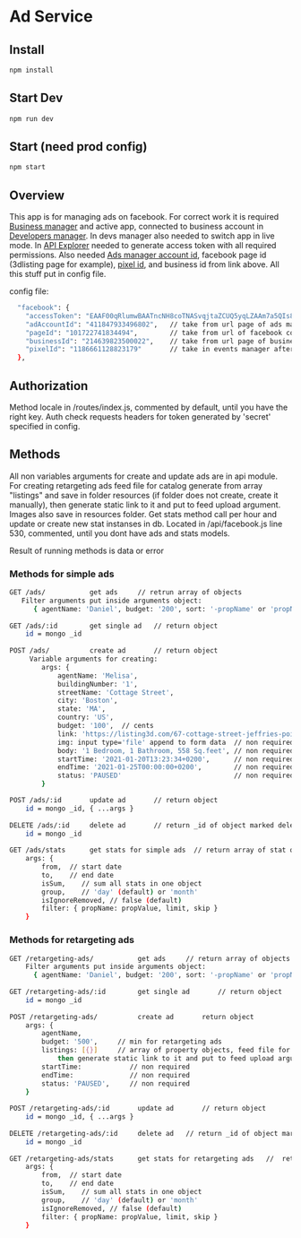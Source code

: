 # Ad Service

## Install

```bash
npm install
```

## Start Dev

```bash
npm run dev
```

## Start (need prod config)

```bash
npm start
```

## Overview

This app is for managing ads on facebook.
For correct work it is required [Business manager](https://business.facebook.com/) and active app, connected to business account in [Developers manager](https://developers.facebook.com/). In devs manager also needed to switch app in live mode.
In [API Explorer](https://developers.facebook.com/tools/explorer/) needed to generate access token with all required permissions.
Also needed [Ads manager account id](https://business.facebook.com/adsmanager), facebook page id (3dlisting page for example), [pixel id](https://business.facebook.com/events_manager2/list/pixel), and business id from link above. All this stuff put in config file.

config file:
```bash
  "facebook": {
    "accessToken": "EAAF00qRlumwBAATncNH8coTNASvqjtaZCUQ5yqLZAAm7a5QIs8IUd4VkAPgdgBsb84zpMeSoNIeg00d0SqKt8laZC1acJERlfhHjQyqF8wDjTmD17R7oZBqn0q2UhF9ssYaVgQSeKZAZBYt58f7AeoonqevEtzhZAPZCGJP9ZB23URgZDZD",  //  take from Api Explorer
    "adAccountId": "411847933496802",   // take from url page of ads manager, or in accounts switcher
    "pageId": "101722741834494",        // take from url of facebook compane page
    "businessId": "214639823500022",    // take from url page of business manager 
    "pixelId": "1186661128823179"       // take in events manager after creating a pixel
  },
```

## Authorization
Method locale in /routes/index.js, commented by default, until you have the right key.
Auth check requests headers for token generated by 'secret' specified in config.

## Methods
All non variables arguments for create and update ads are in api module.
For creating retargeting ads feed file for catalog generate from array "listings" and save in folder resources (if folder does not create, create it manually), then generate static link to it and put to feed upload argument.
Images also save in resources folder.
Get stats method call per hour and update or create new stat instanses in db. Located in /api/facebook.js line 530, commented, until you dont have ads and stats models.

Result of running methods is data or error

### Methods for simple ads
```bash
GET /ads/           get ads     // retrun array of objects
   Filter arguments put inside arguments object: 
      { agentName: 'Daniel', budget: '200', sort: '-propName' or 'propName', limit: 10, skip: 10 } 
      
GET /ads/:id        get single ad   // return object
    id = mongo _id
    
POST /ads/          create ad       // return object
     Variable arguments for creating:
        args: {
            agentName: 'Melisa',
            buildingNumber: '1',
            streetName: 'Cottage Street',
            city: 'Boston',
            state: 'MA',
            country: 'US',
            budget: '100',  // cents
            link: 'https://listing3d.com/67-cottage-street-jeffries-point-boston-ma/sYQAAB_YAAAL8',
            img: input type='file' append to form data  // non required
            body: '1 Bedroom, 1 Bathroom, 558 Sq.feet', // non required  // some description
            startTime: '2021-01-20T13:23:34+0200',      // non required
            endTime: '2021-01-25T00:00:00+0200',        // non required
            status: 'PAUSED'                            // non required
        }

POST /ads/:id       update ad       // return object
    id = mongo _id, { ...args }
    
DELETE /ads/:id     delete ad       // return _id of object marked deleted
    id = mongo _id
    
GET /ads/stats      get stats for simple ads  // return array of stat objects for simple ads
    args: {
        from,  // start date
        to,    // end date
        isSum,    // sum all stats in one object
        group,    // 'day' (default) or 'month'
        isIgnoreRemoved, // false (default)
        filter: { propName: propValue, limit, skip }
    }
```

### Methods for retargeting ads
```bash
GET /retargeting-ads/           get ads     // return array of objects
    Filter arguments put inside arguments object: 
      { agentName: 'Daniel', budget: '200', sort: '-propName' or 'propName', limit: 10, skip: 10 }
      
GET /retargeting-ads/:id        get single ad       // return object
    id = mongo _id
    
POST /retargeting-ads/          create ad       return object
    args: {
        agentName,
        budget: '500',     // min for retargeting ads
        listings: [{}]     // array of property objects, feed file for catalog generate and save in folder resorces,
            then generate static link to it and put to feed upload argument
        startTime:            // non required
        endTime:              // non required
        status: 'PAUSED',     // non required
    }
    
POST /retargeting-ads/:id       update ad       // return object 
    id = mongo _id, { ...args }
    
DELETE /retargeting-ads/:id     delete ad   // return _id of object marked deleted
    id = mongo _id
    
GET /retargeting-ads/stats      get stats for retargeting ads   //  return array of stat objects for retargeting ads
    args: {
        from,  // start date
        to,    // end date
        isSum,    // sum all stats in one object
        group,    // 'day' (default) or 'month'
        isIgnoreRemoved, // false (default)
        filter: { propName: propValue, limit, skip }
    }
```